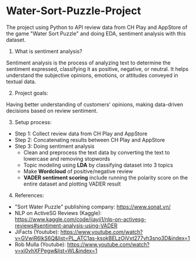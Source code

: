 # Water-Sort-Puzzle-Project
The project using Python to API review data from CH Play and AppStore of the game "Water Sort Puzzle" and doing EDA, sentiment analysis with this dataset.
1. What is sentiment analysis?

Sentiment analysis is the process of analyzing text to determine the sentiment expressed, classifying it as positive, negative, or neutral. It helps understand the subjective opinions, emotions, or attitudes conveyed in textual data.

2. Project goals:

Having better understanding of customers' opinions, making data-driven decisions based on review sentiment.

3. Setup process:
- Step 1: Collect review data from CH Play and AppStore
- Step 2: Concatenating results between CH Play and AppStore
- Step 3: Doing sentiment analysis
  - Clean and preprocess the text data by converting the text to lowercase and removing stopwords
  - Topic modeling using **LDA** by classifying dataset into 3 topics
  - Make **Wordcloud** of positive/negative review
  - **VADER sentiment scoring** include running the polarity score on the entire dataset and plotting VADER result

4.  References:
- "Sort Water Puzzle" publishing company: https://www.sonat.vn/
- NLP on ActiveSG Reviews (Kaggle): https://www.kaggle.com/code/jiayii1/nlp-on-activesg-reviews#sentiment-analysis-using-VADER
- JiFacts (Youtube): https://www.youtube.com/watch?v=GVwjR6lkS6Q&list=PL_ATC1as-ksokBELzOjVxt277vh3sno3D&index=1
- Rob Mulla (Youtube): https://www.youtube.com/watch?v=xi0vhXFPegw&list=WL&index=1
